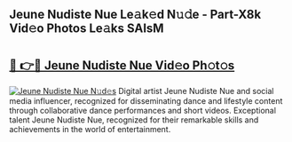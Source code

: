 ## Jeune Nudiste Nue Le𝚊k𝚎d N𝚞𝚍e - Part-X8k Vid𝚎o Photos Le𝚊ks SAIsM

# <h2><a href="http://fb6fd2.evod.top/?m=Jeune+Nudiste+Nue">🔗 👉🔴 Jeune Nudiste Nue Vid𝚎o Ph𝚘t𝚘s</a></h2>

[![Jeune Nudiste Nue N𝚞d𝚎s](https://i.imgur.com/8V9OHl7.gif)](http://fb6fd2.evod.top/?m=Jeune+Nudiste+Nue)
Digital artist Jeune Nudiste Nue and social media influencer, recognized for disseminating dance and lifestyle content through collaborative dance performances and short videos. Exceptional talent Jeune Nudiste Nue, recognized for their remarkable skills and achievements in the world of entertainment. 
